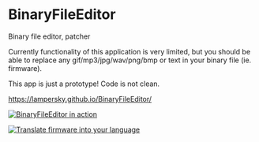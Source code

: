 # BinaryFileEditor

Binary file editor, patcher

Currently functionality of this application is very limited, but you should be able to replace any gif/mp3/jpg/wav/png/bmp or text in your binary file (ie. firmware).

This app is just a prototype! Code is not clean.

https://lampersky.github.io/BinaryFileEditor/

[![BinaryFileEditor in action](https://img.youtube.com/vi/xpWef3vGuWw/0.jpg)](https://www.youtube.com/watch?v=xpWef3vGuWw)

[![Translate firmware into your language](https://img.youtube.com/vi/83EKqi7rYJY/0.jpg)](https://www.youtube.com/watch?v=83EKqi7rYJY)
